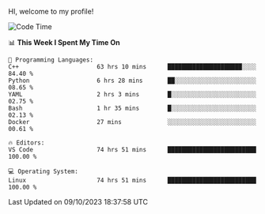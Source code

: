 HI, welcome to my profile!
<!--START_SECTION:waka-->
![Code Time](http://img.shields.io/badge/Code%20Time-1%2C629%20hrs%2046%20mins-blue)

📊 **This Week I Spent My Time On** 

```text
💬 Programming Languages: 
C++                      63 hrs 10 mins      █████████████████████░░░░   84.40 % 
Python                   6 hrs 28 mins       ██░░░░░░░░░░░░░░░░░░░░░░░   08.65 % 
YAML                     2 hrs 3 mins        █░░░░░░░░░░░░░░░░░░░░░░░░   02.75 % 
Bash                     1 hr 35 mins        █░░░░░░░░░░░░░░░░░░░░░░░░   02.13 % 
Docker                   27 mins             ░░░░░░░░░░░░░░░░░░░░░░░░░   00.61 % 

🔥 Editors: 
VS Code                  74 hrs 51 mins      █████████████████████████   100.00 % 

💻 Operating System: 
Linux                    74 hrs 51 mins      █████████████████████████   100.00 % 
```


 Last Updated on 09/10/2023 18:37:58 UTC
<!--END_SECTION:waka-->
